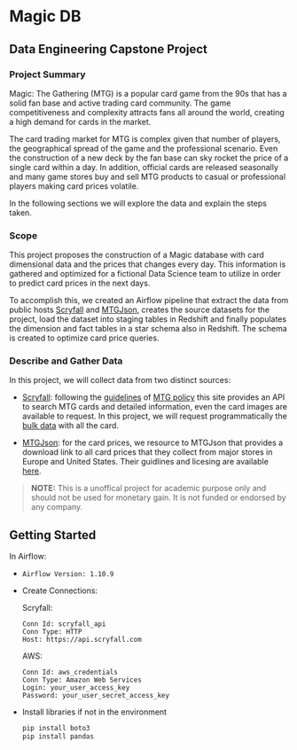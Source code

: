 # Magic DB

## Data Engineering Capstone Project

### Project Summary

Magic: The Gathering (MTG) is a popular card game from the 90s that has a solid fan base and active trading card community. The game competitiveness and complexity attracts fans all around the world, creating a high demand for cards in the market.

The card trading market for MTG is complex given that number of players, the geographical spread of the game and the professional scenario. Even the construction of a new deck by the fan base can sky rocket the price of a single card within a day. In addition, official cards are released seasonally and many game stores buy and sell MTG products to casual or professional players making card prices volatile.

In the following sections we will explore the data and explain the steps taken.

### Scope
This project proposes the construction of a Magic database with card dimensional data and the prices that changes every day. This information is gathered and optimized for a fictional Data Science team to utilize in order to predict card prices in the next days. 

To accomplish this, we created an Airflow pipeline that extract the data from public hosts [Scryfall](https://scryfall.com) and [MTGJson](https://mtgjson.com), creates the source datasets for the project, load the dataset into staging tables in Redshift and finally populates the dimension and fact tables in a star schema also in Redshift. The schema is created to optimize card price queries.

### Describe and Gather Data
In this project, we will collect data from two distinct sources:

- [Scryfall](https://scryfall.com): following the [guidelines](https://scryfall.com/docs/api) of [MTG policy](https://company.wizards.com/en/legal/fancontentpolicy) this site provides an API to search MTG cards and detailed information, even the card images are available to request. In this project, we will request programmatically the [bulk data](https://scryfall.com/docs/api/bulk-data) with all the card.

- [MTGJson](https://mtgjson.com): for the card prices, we resource to MTGJson that provides a download link to all card prices that they collect from major stores in Europe and United States. Their guidlines and licesing are available [here](https://github.com/mtgjson/mtgjson).

> **NOTE:**
This is a unoffical project for academic purpose only and should not be used for monetary gain. It is not funded or endorsed by any company.

## Getting Started

In Airflow:
- `Airflow Version: 1.10.9`

- Create Connections:

    Scryfall: 
    ```
    Conn Id: scryfall_api
    Conn Type: HTTP
    Host: https://api.scryfall.com
    ```

    AWS:
    ```
    Conn Id: aws_credentials
    Conn Type: Amazon Web Services
    Login: your_user_access_key
    Password: your_user_secret_access_key
    ```

- Install libraries if not in the environment
    ``` sh
    pip install boto3
    pip install pandas
    ```
